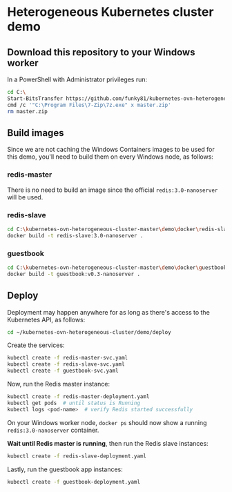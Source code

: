 # Heterogeneous Kubernetes cluster demo

## Download this repository to your Windows worker

In a PowerShell with Administrator privileges run:

```sh
cd C:\
Start-BitsTransfer https://github.com/funky81/kubernetes-ovn-heterogeneous-cluster/archive/master.zip
cmd /c '"C:\Program Files\7-Zip\7z.exe" x master.zip'
rm master.zip
```

## Build images

Since we are not caching the Windows Containers images to be used for this demo, you'll need to build them on every Windows node, as follows:

### redis-master

There is no need to build an image since the official `redis:3.0-nanoserver` will be used.

### redis-slave

```sh
cd C:\kubernetes-ovn-heterogeneous-cluster-master\demo\docker\redis-slave\
docker build -t redis-slave:3.0-nanoserver .
```

### guestbook

```sh
cd C:\kubernetes-ovn-heterogeneous-cluster-master\demo\docker\guestbook\
docker build -t guestbook:v0.3-nanoserver .
```

## Deploy

Deployment may happen anywhere for as long as there's access to the Kubernetes API, as follows:

```sh
cd ~/kubernetes-ovn-heterogeneous-cluster/demo/deploy
```

Create the services:
```sh
kubectl create -f redis-master-svc.yaml
kubectl create -f redis-slave-svc.yaml
kubectl create -f guestbook-svc.yaml
```

Now, run the Redis master instance:
```sh
kubectl create -f redis-master-deployment.yaml
kubectl get pods  # until status is Running
kubectl logs <pod-name>  # verify Redis started successfully
```
On your Windows worker node, `docker ps` should now show a running `redis:3.0-nanoserver` container.

**Wait until Redis master is running**, then run the Redis slave instances:
```sh
kubectl create -f redis-slave-deployment.yaml
```

Lastly, run the guestbook app instances:
```sh
kubectl create -f guestbook-deployment.yaml
```
